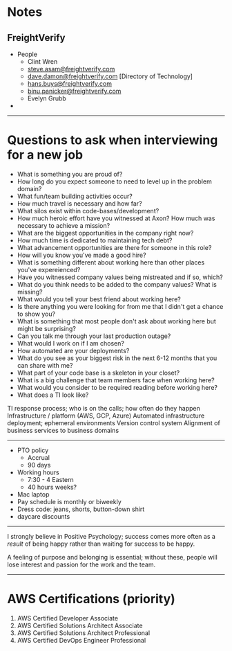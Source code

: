 # Notes

## FreightVerify

  * People
      - Clint Wren
      - steve.asam@freightverify.com
      - dave.damon@freightverify.com [Directory of Technology]
      - hans.buys@freightverify.com
      - binu.panicker@freightverify.com
      - Evelyn Grubb
  *


---

# Questions to ask when interviewing for a new job

  * What is something you are proud of?
  * How long do you expect someone to need to level up in the problem domain?
  * What fun/team building activities occur?
  * How much travel is necessary and how far?
  * What silos exist within code-bases/development?
  * How much heroic effort have you witnessed at Axon? How much was necessary to achieve a mission?
  * What are the biggest opportunities in the company right now?
  * How much time is dedicated to maintaining tech debt?
  * What advancement opportunities are there for someone in this role?
  * How will you know you've made a good hire?
  * What is something different about working here than other places you've expereienced?
  * Have you witnessed company values being mistreated and if so, which?
  * What do you think needs to be added to the company values? What is missing?
  * What would you tell your best friend about working here?
  * Is there anything you were looking for from me that I didn't get a chance to show you?
  * What is something that most people don't ask about working here but might be surprising?
  * Can you talk me through your last production outage?
  * What would I work on if I am chosen?
  * How automated are your deployments?
  * What do you see as your biggest risk in the next 6-12 months that you can share with me?
  * What part of your code base is a skeleton in your closet?
  * What is a big challenge that team members face when working here?
  * What would you consider to be required reading before working here?
  * What does a TI look like?

  TI response process; who is on the calls; how often do they happen
  Infrastructure / platform (AWS, GCP, Azure)
  Automated infrastructure deployment; ephemeral environments
  Version control system
  Alignment of business services to business domains

---

  * PTO policy
      - Accrual
      - 90 days
  * Working hours
      - 7:30 - 4 Eastern
      - 40 hours weeks?
  * Mac laptop
  * Pay schedule is monthly or biweekly
  * Dress code: jeans, shorts, button-down shirt
  * daycare discounts

---

I strongly believe in Positive Psychology; success comes more often as a *result* of being happy rather than waiting for success to be happy.

A feeling of purpose and belonging is essential; without these, people will lose interest and passion for the work and the team.

---

# AWS Certifications (priority)

  1. AWS Certified Developer Associate
  2. AWS Certified Solutions Architect Associate
  3. AWS Certified Solutions Architect Professional
  4. AWS Certified DevOps Engineer Professional

